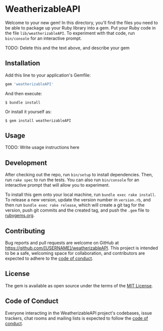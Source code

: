 # WeatherizableAPI

Welcome to your new gem! In this directory, you'll find the files you need to be able to package up your Ruby library into a gem. Put your Ruby code in the file `lib/weatherizableAPI`. To experiment with that code, run `bin/console` for an interactive prompt.

TODO: Delete this and the text above, and describe your gem

## Installation

Add this line to your application's Gemfile:

```ruby
gem 'weatherizableAPI'
```

And then execute:

    $ bundle install

Or install it yourself as:

    $ gem install weatherizableAPI

## Usage

TODO: Write usage instructions here

## Development

After checking out the repo, run `bin/setup` to install dependencies. Then, run `rake spec` to run the tests. You can also run `bin/console` for an interactive prompt that will allow you to experiment.

To install this gem onto your local machine, run `bundle exec rake install`. To release a new version, update the version number in `version.rb`, and then run `bundle exec rake release`, which will create a git tag for the version, push git commits and the created tag, and push the `.gem` file to [rubygems.org](https://rubygems.org).

## Contributing

Bug reports and pull requests are welcome on GitHub at https://github.com/[USERNAME]/weatherizableAPI. This project is intended to be a safe, welcoming space for collaboration, and contributors are expected to adhere to the [code of conduct](https://github.com/[USERNAME]/weatherizableAPI/blob/master/CODE_OF_CONDUCT.md).

## License

The gem is available as open source under the terms of the [MIT License](https://opensource.org/licenses/MIT).

## Code of Conduct

Everyone interacting in the WeatherizableAPI project's codebases, issue trackers, chat rooms and mailing lists is expected to follow the [code of conduct](https://github.com/[USERNAME]/weatherizableAPI/blob/master/CODE_OF_CONDUCT.md).
